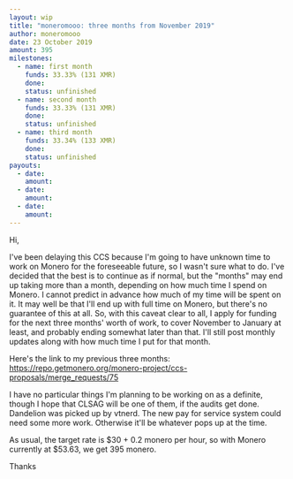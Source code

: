 ```yaml
---
layout: wip
title: "moneromooo: three months from November 2019"
author: moneromooo
date: 23 October 2019
amount: 395
milestones:
  - name: first month
    funds: 33.33% (131 XMR)
    done:
    status: unfinished
  - name: second month
    funds: 33.33% (131 XMR)
    done:
    status: unfinished
  - name: third month
    funds: 33.34% (133 XMR)
    done:
    status: unfinished
payouts:
  - date:
    amount:
  - date:
    amount:
  - date:
    amount:
---
```

Hi,

I've been delaying this CCS because I'm going to have unknown time to work on Monero for the foreseeable future,
so I wasn't sure what to do. I've decided that the best is to continue as if normal, but the "months" may end up
taking more than a month, depending on how much time I spend on Monero. I cannot predict in advance how much of
my time will be spent on it. It may well be that I'll end up with full time on Monero, but there's no guarantee
of this at all. So, with this caveat clear to all, I apply for funding for the next three months' worth of work,
to cover November to January at least, and probably ending somewhat later than that. I'll still post monthly
updates along with how much time I put for that month.

Here's the link to my previous three months: https://repo.getmonero.org/monero-project/ccs-proposals/merge_requests/75

I have no particular things I'm planning to be working on as a definite, though I hope that CLSAG will be one of
them, if the audits get done. Dandelion was picked up by vtnerd. The new pay for service system could need some
more work. Otherwise it'll be whatever pops up at the time.

As usual, the target rate is $30 + 0.2 monero per hour, so with Monero currently at $53.63, we get 395 monero.

Thanks

